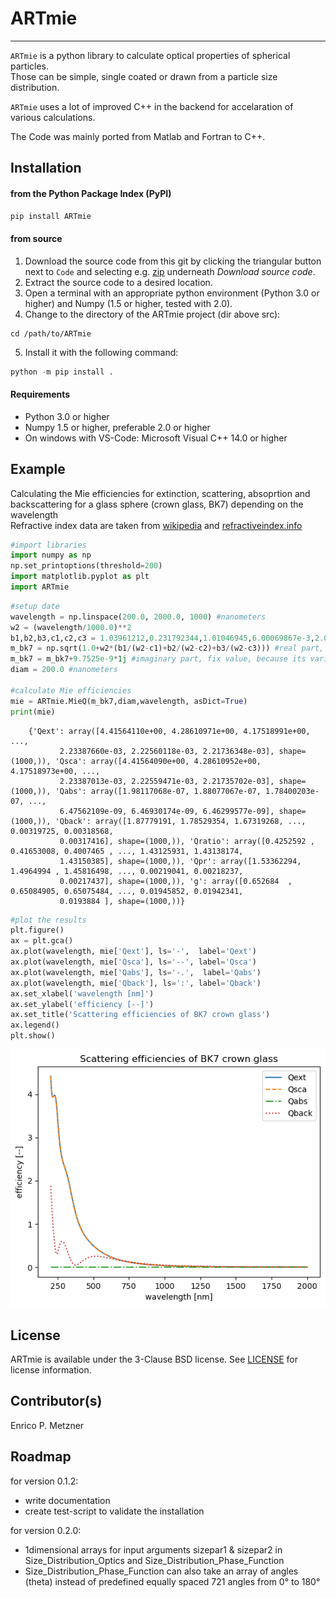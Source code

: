 # ARTmie

---

`ARTmie` is a python library to calculate optical properties of spherical particles.<br>
Those can be simple, single coated or drawn from a particle size distribution.<br>

`ARTmie` uses a lot of improved C++ in the backend for accelaration of various calculations.<br>

The Code was mainly ported from Matlab and Fortran to C++.



## Installation

<h4>from the Python Package Index (PyPI)</h4>

```python
pip install ARTmie
```

<h4>from source</h4>

1) Download the source code from this git by clicking the triangular button next to `Code` and selecting e.g. [zip](https://gitlab.kit.edu/enrico.metzner/artmie/-/archive/main/artmie-main.zip) underneath *Download source code*.<br>
2) Extract the source code to a desired location.<br>
3) Open a terminal with an appropriate python environment (Python 3.0 or higher) and Numpy (1.5 or higher, tested with 2.0).<br>
4) Change to the directory of the ARTmie project (dir above src):<br>
```
cd /path/to/ARTmie
```
5) Install it with the following command:<br>
```python
python -m pip install .
```

<h4>Requirements</h4>

- Python 3.0 or higher
- Numpy 1.5 or higher, preferable 2.0 or higher
- On windows with VS-Code: Microsoft Visual C++ 14.0 or higher



## Example

Calculating the Mie efficiencies for extinction, scattering, absoprtion and backscattering for a glass sphere (crown glass, BK7) depending on the wavelength<br>
Refractive index data are taken from [wikipedia](https://en.wikipedia.org/wiki/Sellmeier_equation) and [refractiveindex.info](https://refractiveindex.info/?shelf=3d&book=glass&page=BK7">refractiveindex.info)
<br>

```python
#import libraries
import numpy as np
np.set_printoptions(threshold=200)
import matplotlib.pyplot as plt
import ARTmie
```

```python
#setup date
wavelength = np.linspace(200.0, 2000.0, 1000) #nanometers
w2 = (wavelength/1000.0)**2
b1,b2,b3,c1,c2,c3 = 1.03961212,0.231792344,1.01046945,6.00069867e-3,2.00179144e-2,103.560653
m_bk7 = np.sqrt(1.0+w2*(b1/(w2-c1)+b2/(w2-c2)+b3/(w2-c3))) #real part, from wikipedia (see above)
m_bk7 = m_bk7+9.7525e-9*1j #imaginary part, fix value, because its variability can be neglected (from refractiveindex.info see above)
diam = 200.0 #nanometers

#calculate Mie efficiencies
mie = ARTmie.MieQ(m_bk7,diam,wavelength, asDict=True)
print(mie)
```

```
    {'Qext': array([4.41564110e+00, 4.28610971e+00, 4.17518991e+00, ...,
           2.23387660e-03, 2.22560118e-03, 2.21736348e-03], shape=(1000,)), 'Qsca': array([4.41564090e+00, 4.28610952e+00, 4.17518973e+00, ...,
           2.23387013e-03, 2.22559471e-03, 2.21735702e-03], shape=(1000,)), 'Qabs': array([1.98117068e-07, 1.88077067e-07, 1.78400203e-07, ...,
           6.47562109e-09, 6.46930174e-09, 6.46299577e-09], shape=(1000,)), 'Qback': array([1.87779191, 1.78529354, 1.67319268, ..., 0.00319725, 0.00318568,
           0.00317416], shape=(1000,)), 'Qratio': array([0.4252592 , 0.41653008, 0.4007465 , ..., 1.43125931, 1.43138174,
           1.43150385], shape=(1000,)), 'Qpr': array([1.53362294, 1.4964994 , 1.45816498, ..., 0.00219041, 0.00218237,
           0.00217437], shape=(1000,)), 'g': array([0.652684  , 0.65084905, 0.65075484, ..., 0.01945852, 0.01942341,
           0.0193884 ], shape=(1000,))}
```

```python
#plot the results
plt.figure()
ax = plt.gca()
ax.plot(wavelength, mie['Qext'], ls='-',  label='Qext')
ax.plot(wavelength, mie['Qsca'], ls='--', label='Qsca')
ax.plot(wavelength, mie['Qabs'], ls='-.',  label='Qabs')
ax.plot(wavelength, mie['Qback'], ls=':', label='Qback')
ax.set_xlabel('wavelength [nm]')
ax.set_ylabel('efficiency [--]')
ax.set_title('Scattering efficiencies of BK7 crown glass')
ax.legend()
plt.show()
```

<img src="./docs/source/figures/bk7.png" width="554" alt="Plot of wavelength dependend Mie efficiencies for BK7 crown glass"/><br>



## License

ARTmie is available under the 3-Clause BSD license. See [LICENSE](./LICENSE) for license information.



## Contributor(s)

Enrico P. Metzner



## Roadmap

for version 0.1.2:
 - write documentation
 - create test-script to validate the installation

for version 0.2.0:
 - 1dimensional arrays for input arguments sizepar1 & sizepar2 in Size\_Distribution\_Optics and Size\_Distribution\_Phase\_Function
 - Size\_Distribution\_Phase\_Function can also take an array of angles (theta) instead of predefined equally spaced 721 angles from 0° to 180°
